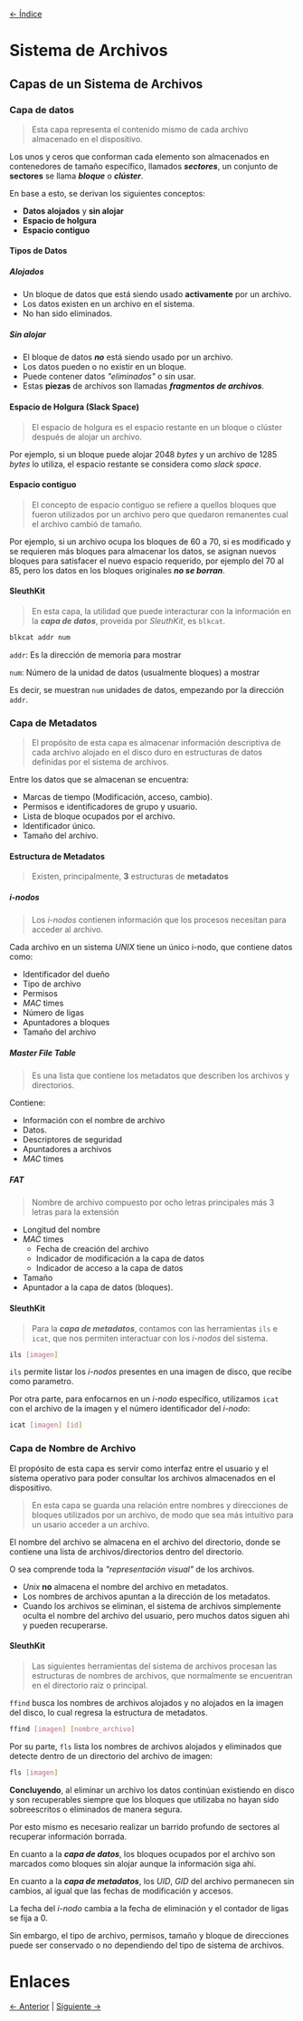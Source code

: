 [<- Índice](../Forense.md)
# Sistema de Archivos

## Capas de un Sistema de Archivos

### Capa de datos

> Esta capa representa el contenido mismo de cada archivo almacenado en el dispositivo.

Los unos y ceros que conforman cada elemento son almacenados en contenedores de tamaño específico, llamados ***sectores***, un conjunto de **sectores** se llama ***bloque*** o ***clúster***.

En base a esto, se derivan los siguientes conceptos:

- **Datos alojados** y **sin alojar**
- **Espacio de holgura**
- **Espacio contiguo**

#### Tipos de Datos

##### Alojados
- Un bloque de datos que está siendo usado **activamente** por un archivo.
- Los datos existen en un archivo en el sistema.
- No han sido eliminados.

##### Sin alojar
- El bloque de datos ***no*** está siendo usado por un archivo.
- Los datos pueden o no existir en un bloque.
- Puede contener datos *"eliminados"* o sin usar.
- Estas **piezas** de archivos son llamadas ***fragmentos de archivos***.

#### Espacio de Holgura (Slack Space)

> El espacio de holgura es el espacio restante en un bloque o clúster después de alojar un archivo.

Por ejemplo, si un bloque puede alojar 2048 *bytes* y un archivo de 1285 *bytes* lo utiliza, el espacio restante se considera como *slack space*.

#### Espacio contiguo

> El concepto de espacio contiguo se refiere a quellos bloques que fueron utilizados por un archivo pero que quedaron remanentes cual el archivo cambió de tamaño.

Por ejemplo, si un archivo ocupa los bloques de 60 a 70, si es modificado y se requieren más bloques para almacenar los datos, se asignan nuevos bloques para satisfacer el nuevo espacio requerido, por ejemplo del 70 al 85, pero los datos en los bloques originales ***no se borran***.

#### SleuthKit

> En esta capa, la utilidad que puede interacturar con la información en la ***capa de datos***, proveida por *SleuthKit*, es `blkcat`.

```bash
blkcat addr num
```

`addr`: Es la dirección de memoria para mostrar

`num`: Número de la unidad de datos (usualmente bloques) a mostrar

Es decir, se muestran `num` unidades de datos, empezando por la dirección `addr`.

### Capa de Metadatos

> El propósito de esta capa es almacenar información descriptiva de cada archivo alojado en el disco duro en estructuras de datos definidas por el sistema de archivos.

Entre los datos que se almacenan se encuentra:

- Marcas de tiempo (Modificación, acceso, cambio).
- Permisos e identificadores de grupo y usuario.
- Lista de bloque ocupados por el archivo.
- Identificador único.
- Tamaño del archivo.

#### Estructura de Metadatos

> Existen, principalmente, **3** estructuras de **metadatos**

##### *i-nodos*

> Los *i-nodos* contienen información que los procesos necesitan para acceder al archivo.

Cada archivo en un sistema *UNIX* tiene un único i-nodo, que contiene datos como:

- Identificador del dueño
- Tipo de archivo
- Permisos
- *MAC* times
- Número de ligas
- Apuntadores a bloques
- Tamaño del archivo

##### Master File Table

> Es una lista que contiene los metadatos que describen los archivos y directorios.

Contiene:

- Información con el nombre de archivo
- Datos.
- Descriptores de seguridad
- Apuntadores a archivos
- *MAC* times

##### FAT

> Nombre de archivo compuesto por ocho letras principales más 3 letras para la extensión

- Longitud del nombre
- *MAC* times
	- Fecha de creación del archivo
	- Indicador de modificación a la capa de datos
	- Indicador de acceso a la capa de datos
- Tamaño
- Apuntador a la capa de datos (bloques).

#### SleuthKit

> Para la ***capa de metadatos***, contamos con las herramientas `ils` e `icat`, que nos permiten interactuar con los *i-nodos* del sistema.

```bash
ils [imagen]
```

`ils` permite listar los *i-nodos* presentes en una imagen de disco, que recibe como parametro.

Por otra parte, para enfocarnos en un *i-nodo* específico, utilizamos `icat` con el archivo de la imagen y el número identificador del *i-nodo*:

```bash
icat [imagen] [id]
```

### Capa de Nombre de Archivo

El propósito de esta capa es servir como interfaz entre el usuario y el sistema operativo para poder consultar los archivos almacenados en el dispositivo.

> En esta capa se guarda una relación entre nombres y direcciones de bloques utilizados por un archivo, de modo que sea más intuitivo para un usario acceder a un archivo.

El nombre del archivo se almacena en el archivo del directorio, donde se contiene una lista de archivos/directorios dentro del directorio.

O sea comprende toda la *"representación visual"* de los archivos.

- *Unix* **no** almacena el nombre del archivo en metadatos.
- Los nombres de archivos apuntan a la dirección de los metadatos.
- Cuando los archivos se eliminan, el sistema de archivos simplemente oculta el nombre del archivo del usuario, pero muchos datos siguen ahi y pueden recuperarse.

#### SleuthKit

> Las siguientes herramientas del sistema de archivos procesan las estructuras de nombres de archivos, que normalmente se encuentran en el directorio raíz o principal.

`ffind` busca los nombres de archivos alojados y no alojados en la imagen del disco, lo cual regresa la estructura de metadatos.

```bash
ffind [imagen] [nombre_archivo]
```

Por su parte, `fls` lista los nombres de archivos alojados y eliminados que detecte dentro de un directorio del archivo de imagen:

```bash
fls [imagen]
```

**Concluyendo**, al eliminar un archivo los datos continúan existiendo en disco y son recuperables siempre que los bloques que utilizaba no hayan sido sobreescritos o eliminados de manera segura.

Por esto mismo es necesario realizar un barrido profundo de sectores al recuperar información borrada.

En cuanto a la ***capa de datos***, los bloques ocupados por el archivo son marcados como bloques sin alojar aunque la información siga ahi.

En cuanto a la ***capa de metadatos***, los *UID*, *GID* del archivo permanecen sin cambios, al igual que las fechas de modificación y accesos.

La fecha del *i-nodo* cambia a la fecha de eliminación y el contador de ligas se fija a 0.

Sin embargo, el tipo de archivo, permisos, tamaño y bloque de direcciones puede ser conservado o no dependiendo del tipo de sistema de archivos.

# Enlaces

[<- Anterior](HFC13_11_2024.md) | [Siguiente ->](HFC15_11_2024.md)